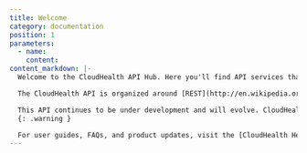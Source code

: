 ```yaml
---
title: Welcome
category: documentation
position: 1
parameters:
  - name:
    content:
content_markdown: |-
  Welcome to the CloudHealth API Hub. Here you'll find API services that programmatically retrieve data from the CloudHealth Platform.

  The CloudHealth API is organized around [REST](http://en.wikipedia.org/wiki/Representational_State_Transfer){:target="_blank"}. The API has predictable, resource-oriented URLs, and it uses HTTP response codes to indicate API errors. All API responses, including errors, return JSON.

  This API continues to be under development and will evolve. CloudHealth sends information on additions and changes to the API in the Product Updates emails that go out to all customers.
  {: .warning }

  For user guides, FAQs, and product updates, visit the [CloudHealth Help Center](https://help.cloudhealthtech.com){:target="_blank"}.
---
```

